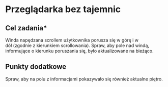 # Przeglądarka bez tajemnic

## Cel zadania*

Winda napędzana scrollem użytkownika porusza się w górę i w dół (zgodnie z kierunkiem scrollowania).
Spraw, aby pole nad windą, informujące o kierunku poruszania się, było aktualizowane na bieżąco.

## Punkty dodatkowe

Spraw, aby na polu z informacjami pokazywało się również aktualne piętro.
